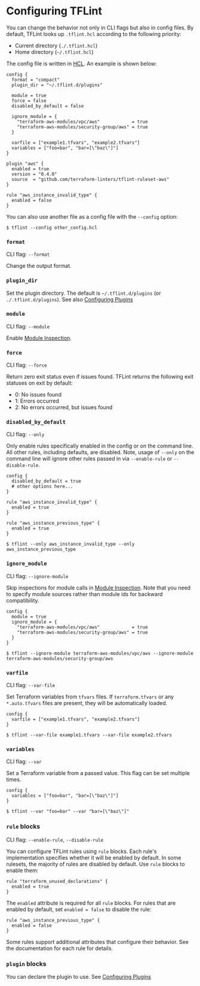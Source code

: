 # Configuring TFLint

You can change the behavior not only in CLI flags but also in config files. By default, TFLint looks up `.tflint.hcl` according to the following priority:

- Current directory (`./.tflint.hcl`)
- Home directory (`~/.tflint.hcl`)

The config file is written in [HCL](https://github.com/hashicorp/hcl). An example is shown below:

```hcl
config {
  format = "compact"
  plugin_dir = "~/.tflint.d/plugins"

  module = true
  force = false
  disabled_by_default = false

  ignore_module = {
    "terraform-aws-modules/vpc/aws"            = true
    "terraform-aws-modules/security-group/aws" = true
  }

  varfile = ["example1.tfvars", "example2.tfvars"]
  variables = ["foo=bar", "bar=[\"baz\"]"]
}

plugin "aws" {
  enabled = true
  version = "0.4.0"
  source  = "github.com/terraform-linters/tflint-ruleset-aws"
}

rule "aws_instance_invalid_type" {
  enabled = false
}
```

You can also use another file as a config file with the `--config` option:

```
$ tflint --config other_config.hcl
```

### `format`

CLI flag: `--format`

Change the output format.

### `plugin_dir`

Set the plugin directory. The default is `~/.tflint.d/plugins` (or `./.tflint.d/plugins`). See also [Configuring Plugins](plugins.md#advanced-usage)

### `module`

CLI flag: `--module`

Enable [Module Inspection](module-inspection.md).

### `force`

CLI flag: `--force`

Return zero exit status even if issues found. TFLint returns the following exit statuses on exit by default:

- 0: No issues found
- 1: Errors occurred
- 2: No errors occurred, but issues found

### `disabled_by_default`

CLI flag: `--only`

Only enable rules specifically enabled in the config or on the command line. All other rules, including defaults, are disabled. Note, usage of `--only` on the command line will ignore other rules passed in via `--enable-rule` or `--disable-rule`.

```hcl
config {
  disabled_by_default = true
  # other options here...
}

rule "aws_instance_invalid_type" {
  enabled = true
}

rule "aws_instance_previous_type" {
  enabled = true
}
```

```console
$ tflint --only aws_instance_invalid_type --only aws_instance_previous_type
```

### `ignore_module`

CLI flag: `--ignore-module`

Skip inspections for module calls in [Module Inspection](module-inspection.md). Note that you need to specify module sources rather than module ids for backward compatibility.

```hcl
config {
  module = true
  ignore_module = {
    "terraform-aws-modules/vpc/aws"            = true
    "terraform-aws-modules/security-group/aws" = true
  }
}
```

```console
$ tflint --ignore-module terraform-aws-modules/vpc/aws --ignore-module terraform-aws-modules/security-group/aws
```

### `varfile`

CLI flag: `--var-file`

Set Terraform variables from `tfvars` files. If `terraform.tfvars` or any `*.auto.tfvars` files are present, they will be automatically loaded.

```hcl
config {
  varfile = ["example1.tfvars", "example2.tfvars"]
}
```

```console
$ tflint --var-file example1.tfvars --var-file example2.tfvars
```

### `variables`

CLI flag: `--var`

Set a Terraform variable from a passed value. This flag can be set multiple times.

```hcl
config {
  variables = ["foo=bar", "bar=[\"baz\"]"]
}
```

```console
$ tflint --var "foo=bar" --var "bar=[\"baz\"]"
```

### `rule` blocks

CLI flag: `--enable-rule`, `--disable-rule`

You can configure TFLint rules using `rule` blocks. Each rule's implementation specifies whether it will be enabled by default. In some rulesets, the majority of rules are disabled by default. Use `rule` blocks to enable them:

```hcl
rule "terraform_unused_declarations" {
  enabled = true
}
```

The `enabled` attribute is required for all `rule` blocks. For rules that are enabled by default, set `enabled = false` to disable the rule:

```hcl
rule "aws_instance_previous_type" {
  enabled = false
}
```

Some rules support additional attributes that configure their behavior. See the documentation for each rule for details.

### `plugin` blocks

You can declare the plugin to use. See [Configuring Plugins](plugins.md)
